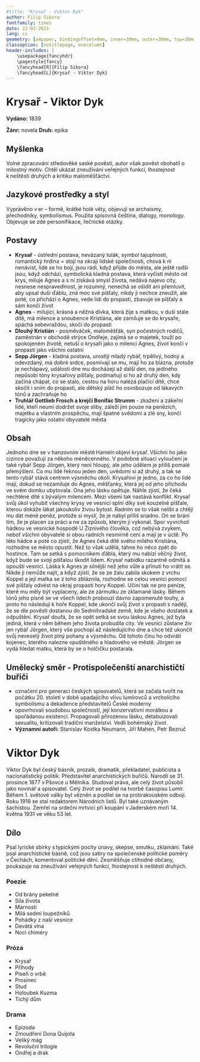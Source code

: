 ```yaml
---
#title: "Krysař - Viktor Dyk"
author: Filip Sikora
fontfamily: times
date: 22-03-2021
lang: cs
geometry: [a4paper, bindingoffset=0mm, inner=30mm, outer=30mm, top=30mm, bottom=30mm]
classoption: [notitlepage, onecolumn]
header-includes: |
	\usepackage{fancyhdr}
	\pagestyle{fancy}
	\fancyhead[R]{Filip Sikora}
	\fancyhead[L]{Krysař - Viktor Dyk}
---
```


# Krysař - Viktor Dyk

**Vydáno:** 1839

**Žánr:** novela **Druh:** epika

## Myšlenka

Volné zpracování středověké saské pověsti, autor však pověst obohatil o milostný motiv. Chtěl ukázat zneužívání veřejných funkcí, lhostejnost k neštěstí druhých a kritiku maloměšťáctví.

## Jazykové prostředky a styl

Vyprávěno v er – formě, krátké holé věty, objevují se archaismy, přechodníky, symbolismus. Použita spisovná čeština, dialogy, monology. Objevuje se zde personifikace, řečnické otázky.

## Postavy

- **Krysař** - ústřední postava, nevázaný tulák, symbol tajuplnosti, romantický hrdina = stojí na okraji lidské společnosti, chová k ní nenávist, lidé se ho bojí, jsou rádi, když přijde do města, ale ještě radši jsou, když odchází, symbolická kladná postava, která vyčistí město od krys, miluje Agnes a s ní získává smysl života, nedává najevo city, nesnese nespravedlnost, je rozumný, nenechá se ošidit ani přemluvit, aby upsal duši ďáblu, zná moc své píšťaly, nikdy ji nechce zneužít, ale poté, co přichází o Agnes, vede lidi do propasti, zbavuje se píšťaly a sám končí život
- **Agnes** - milující, krásná a něžná dívka, která žije s matkou, v duši stále dítě, má milence a snoubence Kristiána, ale zamiluje se do krysaře, spáchá sebevraždou, skočí do propasti
- **Dlouhý Kristián** - posměváček, maloměšťák, syn počestných rodičů, zaměstnán v obchodě strýce Ondřeje, zajímá se o majetek, touží po spokojeném životě, netuší o krysaři jako o milenci Agnes, život končí v propasti jako všichni ostatní
- **Sepp Jörgen** - kladná postava, urostlý mladý rybář, trpělivý, hodný a odevzdaný, má dobré srdce, posmívají se mu, mají ho za blázna, protože je nechápavý, události dne mu docházejí až další den, na jediného nepůsobí tóny krysařovy píšťaly, podmaňují si ho až druhý den, kdy začíná chápat, co se stalo, cestou na horu nalézá plačící dítě, chce skočit i sním do propasti, ale dětský pláč ho osvobozuje od lákavých tónů a zachraňuje ho
- **Truhlář Gottlieb Frosch a krejčí Bonifác Strumm** - zkažení a zákeřní lidé, kteří neumí dodržet svoje sliby, záleží jim pouze na penězích, majetku a vlastním prospěchu, mají špatné svědomí a zlé sny, končí tragicky jako ostatní obyvatelé města

## Obsah

Jednoho dne se v hanzovním městě Hameln objeví krysař. Všichni ho jako cizince považují za někoho méněcenného. V podobné situaci vyloučení je také rybář Sepp Jörgen, který není hloupý, ale jeho údělem je příliš pomalé přemýšlení. Co mu lidé řeknou jeden den, uvědomí si až druhý, a tak se tento rybář stává centrem výsměchu okolí. Krysařovi je jedno, za co ho lidé mají, dokud se nezamiluje do Agnes, měšťanky, která jej od jeho příchodu ve svém domku ubytovala. Ona jeho lásku opětuje. Náhle zjistí, že čeká nechtěné dítě s bývalým milencem. Mezi všemi tak nastává konflikt. Krysař svůj úkol vyhubit všechny krysy ve vesnici splní díky své kouzelné píšťale, kterou dokáže lákat jakoukoliv živou bytost. Radním se to však nelíbí a chtějí mu dát méně peněz, protože si myslí, že je nabyl příliš snadno. On se brání tím, že je placen za práci a ne za způsob, kterým ji vykonal. Spor vyvrcholí hádkou ve vesnické hospodě U Žíznivého člověka, což nebývá zvykem, neboť všichni obyvatelé si obou radních nesmírně cení a mají je v úctě. Po této hádce a poté co zjistí, že Agnes čeká dítě svého milého Kristiána, rozhodne se město opustit. Než to však udělá, táhne ho něco zpět do hostince. Tam se setká s pomocníkem ďábla, který mu nabízí věčný život, když bude se svojí píšťalou škodit lidem. Krysař nabídku razantně odmítá a opouští vesnici. Láska k Agnes je silnější než jeho vůle a přinutí ho vrátit se. Nikde ji nemůže najít, a když zjistí, že se ze žalu zabila skokem z vrchu Koppel a její matka se z toho zbláznila, rozhodne se celou vesnici pomocí své píšťaly odvést na okraj propasti hory Koppel. Učiní tak ne pro peníze, které mu měly být vyplaceny, ale ze zármutku ze zklamané lásky. Během tónů jeho písně se ve všech lidech probouzí dávno zapomenuté touhy, a proto ho následují k hoře Koppel, kde ukončí svůj život v propasti s nadějí, že se dle pověsti dostanou do Sedmihradské země, kde je všeho dostatek a odpuštění. Krysař doufá, že se opět setká se svou láskou Agnes, jež byla jediná, která v něm během jeho života probudila city. Ve vesnici zůstane živ jen rybář Jörgen, který vše pochopí až následujícího dne a chce též ukončit svůj neveselý život plný pohany a výsměchu. Od tohoto činu ho odvrátí kojenec, kterého nalezne opuštěného a hladového ve městě. Jörgen se vydá hledat matku, která by se o holčičku postarala.

## Umělecký směr - Protispolečenští anarchističtí buřiči

- označení pro generaci českých spisovatelů, která se začala tvořit na počátku 20. století v době upadajícího vlivu lumírovců a vrcholícího symbolismu a dekadence představitelů České moderny
- opovrhovali soudobou společností, její konzervativní morálkou a spořádanou existencí. Propagovali přirozenou lásku, detabuizovali sexualitu, kritizovali tradiční manželství. Vedli bohémský život.
- **Významní autoři:** Stanislav Kostka Neumann, Jiří Mahen, Petr Bezruč

# Viktor Dyk

Viktor Dyk byl český básník, prozaik, dramatik, překladatel, publicista a nacionalistický politik. Představitel anarchistických buřičů. Narodil se 31. prosince 1877 v Pšovce u Mělníka. Studoval práva, ale celý život působil jako novinář a spisovatel. Celý život se podílel na tvorbě časopisu Lumír. Během 1. světové války byl vězněn a podílel se na protirakouském odboji. Roku 1918 se stal redaktorem Národních listů. Byl také uznávaným šachistou. Zemřel na srdeční mrtvici při koupání v Jaderském moři 14. května 1931 ve věku 53 let.

## Dílo

Psal lyrické sbírky s typickými pocity únavy, skepse, smutku, zklamání. Také psal anarchistické básně, což jsou satiry na společenské politické poměry v Čechách, komentoval politické dění. Zesměšňuje ctihodné občany, poukazuje na zneužívání veřejných funkcí, lhostejnost k neštěstí druhých.

### Poezie

- Od brány pekelné
- Síla života
- Marnosti
- Milá sedmi loupežníků
- Pohádky z naší vesnice
- Devátá vlna
- Noci chiméry

### Próza

- Krysař
- Příhody
- Píseň o vrbě
- Prosinec
- Stud
- Holoubek Kuzma
- Tichý dům

### Drama

- Epizoda
- Zmoudření Dona Quijota
- Veliký mág
- Revoluční trilogie
- Ondřej a drak